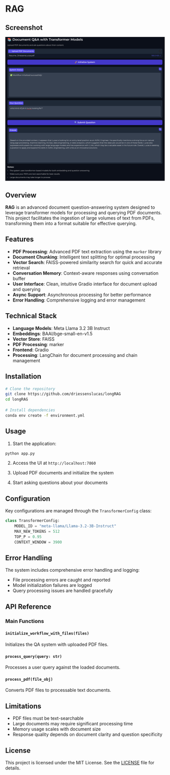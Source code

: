 # RAG

## Screenshot

![demo](./assets/Screenshot_2024-11-03_19-05-09.png)

## Overview

**RAG** is an advanced document question-answering system designed to leverage transformer models for processing and querying PDF documents. This project facilitates the ingestion of large volumes of text from PDFs, transforming them into a format suitable for effective querying.

## Features

- **PDF Processing**: Advanced PDF text extraction using the `marker` library
- **Document Chunking**: Intelligent text splitting for optimal processing
- **Vector Search**: FAISS-powered similarity search for quick and accurate retrieval
- **Conversation Memory**: Context-aware responses using conversation buffer
- **User Interface**: Clean, intuitive Gradio interface for document upload and querying
- **Async Support**: Asynchronous processing for better performance
- **Error Handling**: Comprehensive logging and error management

## Technical Stack

- **Language Models**: Meta Llama 3.2 3B Instruct
- **Embeddings**: BAAI/bge-small-en-v1.5
- **Vector Store**: FAISS
- **PDF Processing**: marker
- **Frontend**: Gradio
- **Processing**: LangChain for document processing and chain management

## Installation

```bash
# Clone the repository
git clone https://github.com/driessenslucas/longRAG
cd longRAG

# Install dependencies
conda env create -f environment.yml
```

## Usage

1. Start the application:
```bash
python app.py
```

2. Access the UI at `http://localhost:7860`

3. Upload PDF documents and initialize the system

4. Start asking questions about your documents

## Configuration

Key configurations are managed through the `TransformerConfig` class:

```python
class TransformerConfig:
    MODEL_ID = "meta-llama/Llama-3.2-3B-Instruct"
    MAX_NEW_TOKENS = 512
    TOP_P = 0.95
    CONTEXT_WINDOW = 3900
```

## Error Handling

The system includes comprehensive error handling and logging:
- File processing errors are caught and reported
- Model initialization failures are logged
- Query processing issues are handled gracefully

## API Reference

### Main Functions

#### `initialize_workflow_with_files(files)`
Initializes the QA system with uploaded PDF files.

#### `process_query(query: str)`
Processes a user query against the loaded documents.

#### `process_pdf(file_obj)`
Converts PDF files to processable text documents.

## Limitations

- PDF files must be text-searchable
- Large documents may require significant processing time
- Memory usage scales with document size
- Response quality depends on document clarity and question specificity

## License

This project is licensed under the MIT License. See the [LICENSE](./LICENSE) file for details.
